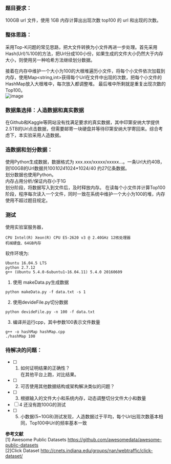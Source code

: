 ### **题目要求**：</br>
100GB url 文件，使用 1GB 内存计算出出现次数 top100 的 url 和出现的次数。</br>
### **整体思路：**</br>
采用Top-K问题的常见思路，把大文件转换为小文件再进一步处理。首先采用Hash(Url)%100的方法，把Url分成100小份，如果生成的文件大小仍然大于内存大小，则使用另一种哈希方法继续划分数据。</br>

接着在内存中维护一个大小为100的大根堆遍历小文件，将每个小文件依次加载到内存，使用Map<string,int>获得每个Url在文件中出现的次数，把每个小文件的HashMap放入大根堆中，每次放入都调整堆。
最后堆中所剩就是重复出现次数的Top100。</br>
![image](https://github.com/xwqjojjr/Top100Url/blob/master/Top100Url.png)
### **数据集选择：人造数据和真实数据**</br>
在Github和Kaggle等网站没有找满足要求的真实数据，其中印第安纳大学提供2.5TB的Url点击数据，但需要邮寄一块硬盘并等待印第安纳大学寄回来。综合考虑下，本实验采用人造数据。</br>
### **造数据和划分数据：**</br>
使用Python生成数据，数据格式为 xxx.xxx/xxxxx/xxxxx…。一条Url大约40B，则100GB的Url数据共100*1024*1024*1024/40 约27亿条数据。</br>
划分数据也使用Python。</br>
内存占用分析/保证内存小于1G</br>
划分阶段，将数据写入到文件后，及时释放内存。
在读每个小文件并计算Top100阶段，程序每次读入一个文件，同时一致在系统中维护一个大小为100的堆，内存使用不超过题目规定。</br>
### **测试**</br>
使用实验室服务器，
```
CPU Intel(R) Xeon(R) CPU E5-2620 v3 @ 2.40GHz 12核处理器
机械硬盘、64GB内存

```
软件环境为:
```
Ubuntu 16.04.5 LTS
python 2.7.12
g++ (Ubuntu 5.4.0-6ubuntu1~16.04.11) 5.4.0 20160609
```
1. 使用 makeData.py生成数据
```
python makeData.py -f data.txt -s 1
```
2. 使用devideFile.py切分数据
```
python devideFile.py -n 100 -f data.txt
```
3. 编译并运行cpp，其中参数100表示文件数量
```
g++ -o hashMap hashMap.cpp
./hashMap 100
```
### **待解决的问题：**</br>
- [ ] 1. 如何证明结果的正确性？</br>
在其他平台上跑，对比结果。
- [ ] 2. 可否使用其他数据结构或架构解决类似的问题？</br>
- [ ] 3. 根据输入的文件大小和系统内存，动态调整切分文件大小和数量</br>
- [ ] 4  还没有跑100G的测试</br>
- [ ] 5. 小数据(5~10GB)测试发现，人造数据过于平均，每个Url出现次数基本相同，Top100中Url的频率基本一致</br>


**参考文献**</br>
[1] Awesome Public Datasets
https://github.com/awesomedata/awesome-public-datasets</br>
[2]Click Dataset
http://cnets.indiana.edu/groups/nan/webtraffic/click-dataset/</br>
